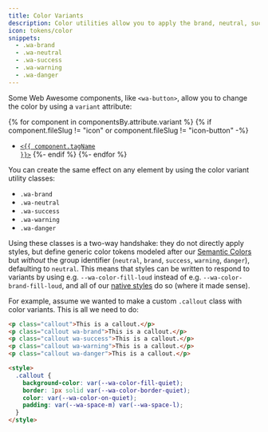 ```yaml
---
title: Color Variants
description: Color utilities allow you to apply the brand, neutral, success, warning, and danger colors from your theme to any element.
icon: tokens/color
snippets:
  - .wa-brand
  - .wa-neutral
  - .wa-success
  - .wa-warning
  - .wa-danger
---
```


Some Web Awesome components, like `<wa-button>`, allow you to change the color by using a `variant` attribute:

{% for component in componentsBy.attribute.variant %}
{% if component.fileSlug != "icon" or component.fileSlug != "icon-button" -%}
- <a href="../{{ component.url }}"><code>&lt;{{ component.tagName }}&gt;</code></a>
{%- endif %}
{%- endfor %}

You can create the same effect on any element by using the color variant utility classes:

- `.wa-brand`
- `.wa-neutral`
- `.wa-success`
- `.wa-warning`
- `.wa-danger`

Using these classes is a two-way handshake:
they do not directly apply styles, but define generic color tokens modeled after our [Semantic Colors](/docs/tokens/color/#semantic-colors) but *without* the group identifier (`neutral`, `brand`, `success`, `warning`, `danger`), defaulting to `neutral`.
This means that styles can be written to respond to variants by using e.g. `--wa-color-fill-loud` instead of e.g. `--wa-color-brand-fill-loud`,
and all of our [native styles](/docs/native/) do so (where it made sense).

For example, assume we wanted to make a custom `.callout` class with color variants.
This is all we need to do:

```html { .example }
<p class="callout">This is a callout.</p>
<p class="callout wa-brand">This is a callout.</p>
<p class="callout wa-success">This is a callout.</p>
<p class="callout wa-warning">This is a callout.</p>
<p class="callout wa-danger">This is a callout.</p>

<style>
  .callout {
	background-color: var(--wa-color-fill-quiet);
	border: 1px solid var(--wa-color-border-quiet);
	color: var(--wa-color-on-quiet);
	padding: var(--wa-space-m) var(--wa-space-l);
  }
</style>
```
